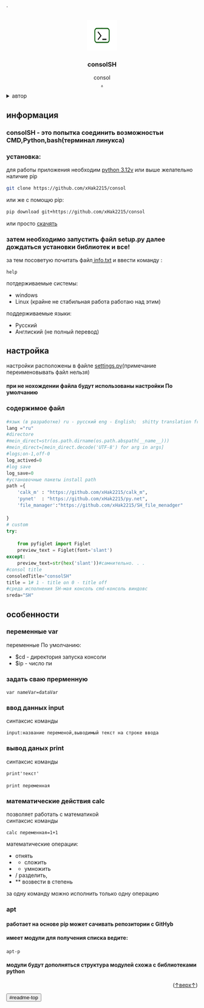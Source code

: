 .
<a id="readme-top"></a>





<!-- PROJECT LOGO -->

<br />
<div align="center">
  <a href="https://github.com/xHak2215/consol">
    <img src="srk/Ico_image.png" alt="ico" width="80" height="80">
  </a>

  <h3 align="center">consolSH</h3>

  <p align="center">
    consol
    <br />
    <a href="https://github.com/xHak2215/consol"><strong>.</strong></a>
    <br />
  </p>
</div>



<details>
  <summary>автор</summary>
  <ol>
    <li>
      <ul>
      <li><a href="#about-the-project">основной проект</a></li>
      </ul><ul>
      <li><a href="https://t.me/HITHELL">telegram</a></li>
      </ul>
    </li>
  </ol>
</details>






<!-- consolSH -->
<h2>информация </h2>

<h3>consolSH - это попытка соединить возможностьи CMD,Python,bash(терминал линукса)
</h3>


<h3> установка: </h3>

для работы приложения необходим <a href="https://www.python.org/"> python 3.12v</a> или выше желательно наличие pip

```sh
git clone https://github.com/xHak2215/consol
```
или же с помощю pip:
```sh
pip download git+https://github.com/xHak2215/consol                                                       
```
или просто  <a href="https://github.com/xHak2215/consol/archive/refs/heads/main.zip">скачять</a> 
<h3>затем необходимо запустить файл setup.py далее дождаться установки библиотек и все!</h3>

за тем посоветую почитать файл<a href="https://github.com/xHak2215/consol/tree/main/consol/info.txt"> info.txt</a>
и ввести команду :

```Sh
help

```



потдерживаемые системы:
* windows
* Linux (крайне не стабильная работа работаю над этим)


поддерживаемые языки:
* Русский
* Англиский (не полный перевод)

<h2>настройка</h2>

настройки расположены в файле <a href="https://github.com/xHak2215/consol/blob/main/consol/settings.py">settings.py</a>(примечание переименовывать файл нельзя)
<h4>при не нохождении файла будут использованы настройки По умолчанию</h4>
<h3>содержимое файл</h3>

```python
#язык (в разработке) ru - русский eng - English;  shitty translation from me and google
lang ="ru"
#directore
#mein_direct=str(os.path.dirname(os.path.abspath(__name__)))
#mein_direct=[mein_direct.decode('UTF-8') for arg in args]
#logs;on-1,off-0
log_actived=0
#log save
log_save=0 
#установочные пакеты install path
path ={
    'calk_m' : "https://github.com/xHak2215/calk_m",
    'pynet'  : "https://github.com/xHak2215/py.net",
    'file_manager':"https://github.com/xHak2215/SH_file_menadger"
    
}
# custom
try:

    from pyfiglet import Figlet
    preview_text = Figlet(font='slant')
except:
    preview_text=str(hex('slant'))#самнительно. . .
#consol title
consoledTitle="consolSH"
title = 1# 1 - title on 0 - title off
#среда исполнения SH-мая консоль cmd-консоль виндовс 
sreda="SH"
```
<h2>особенности</h2>

<h3>переменные var</h3>

переменные По умолчанию:
* $cd - директория запуска консоли
* $ip - число пи

<h3>задать сваю прерменную</h3>

```consolSH
var nameVar=dataVar
```
<h3>ввод данных input</h3>
синтаксис команды

```consolSH
input:название переменой,выводимый текст на строке ввода
```
<h3>вывод даных print</h3>
синтаксис команды

```consolSH
print'текст'

print переменная 
```
<h3>математические действия calc </h3>
позволяет работать с математикой<br>
синтаксис команды

```consolSH
calc переменная=1+1
```
математические операции: <br>
- отнять
- + сложить
- * умножить
- / разделить,
- ** возвести в степень

за одну команду можно исполнить только одну операцию
  

<h3>apt</h3>
<h4>работает на основе pip может сачивать репозитории с GitHyb </h4>
<h4>имеет модули  для получения списка ведите: </h4>

```consolSH
apt-p
```
<h4>модули будут дополняться структура модулей схожа с библиотеками python</h4>


<p align="right">(<a href="#readme-top">↑верх↑</a>)</p>

<input type="button" name="↑верх↑" value="#readme-top"/>










